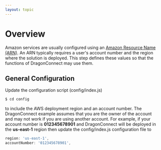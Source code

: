 ```yaml
---
layout: topic
---
```

# Overview

Amazon services are usually configured using an
<a href="http://docs.aws.amazon.com/general/latest/gr/aws-arns-and-namespaces.html"
target="_blank">Amazon Resource Name (ARN)</a>.  An ARN typically requires
a user's account number and the region where the solution is deployed.
This step defines these values so that the functions of DragonConnect may
use them.

## General Configuration

Update the configuration script (config/index.js)

```sh
$ cd config
```

to include the AWS deployment region and an account number.  The
DragonConnect example assumes that you are the owner of the
account and may not work if you are using another account.  For example,
if your account number is **012345678901** and DragonConnect will be deployed
in the **us-east-1** region then update the config/index.js
configuration file to

```js
region: 'us-east-1',
accountNumber: '012345678901',
```
